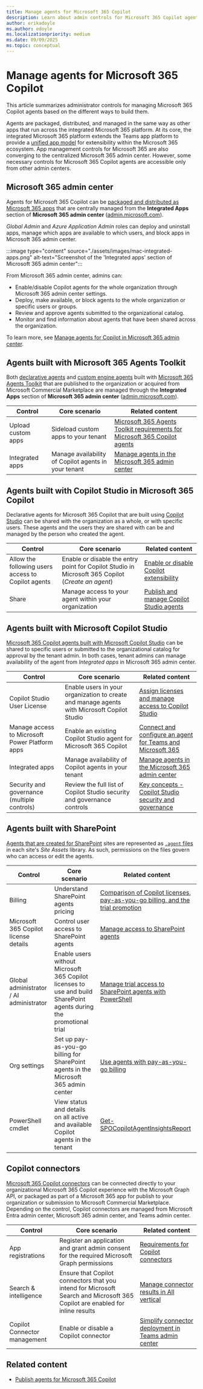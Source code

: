 ```yaml
---
title: Manage agents for Microsoft 365 Copilot
description: Learn about admin controls for Microsoft 365 Copilot agents.
author: erikadoyle
ms.author: edoyle
ms.localizationpriority: medium
ms.date: 09/09/2025
ms.topic: conceptual
---
```


# Manage agents for Microsoft 365 Copilot

This article summarizes administrator controls for managing Microsoft 365 Copilot agents based on the different ways to build them.

Agents are packaged, distributed, and managed in the same way as other apps that run across the integrated Microsoft 365 platform. At its core, the integrated Microsoft 365 platform extends the Teams app platform to provide a [unified app model](agents-are-apps.md) for extensibility within the Microsoft 365 ecosystem. App management controls for Microsoft 365 are also converging to the centralized Microsoft 365 admin center. However, some necessary controls for Microsoft 365 Copilot agents are accessible only from other admin centers.

## Microsoft 365 admin center

Agents for Microsoft 365 Copilot can be [packaged and distributed as Microsoft 365 apps](./agents-are-apps.md) that are centrally managed from the **Integrated Apps** section of **Microsoft 365 admin center** ([admin.microsoft.com](https://admin.microsoft.com)).

*Global Admin* and *Azure Application Admin* roles can deploy and uninstall apps, manage which apps are available to which users, and block apps in Microsoft 365 admin center.

:::image type="content" source="./assets/images/mac-integrated-apps.png" alt-text="Screenshot of the 'Integrated apps' section of Microsoft 365 admin center":::

From Microsoft 365 admin center, admins can:

- Enable/disable Copilot agents for the whole organization through Microsoft 365 admin center settings.
- Deploy, make available, or block agents to the whole organization or specific users or groups.
- Review and approve agents submitted to the organizational catalog.
- Monitor and find information about agents that have been shared across the organization.

To learn more, see [Manage agents for Copilot in Microsoft 365 admin center](/microsoft-365/admin/manage/manage-plugins-for-copilot-in-integrated-apps?context=/microsoft-365-copilot/extensibility/context).

## Agents built with Microsoft 365 Agents Toolkit

Both [declarative agents](./build-declarative-agents.md) and [custom engine agents](/microsoftteams/platform/teams-ai-library-tutorial?context=/microsoft-365-copilot/extensibility/context) built with [Microsoft 365 Agents Toolkit](https://aka.ms/M365AgentsToolkit) that are published to the organization or acquired from Microsoft Commercial Marketplace are managed through the **Integrated Apps** section of **Microsoft 365 admin center** ([admin.microsoft.com](https://admin.microsoft.com)).

| Control | Core scenario | Related content |
|--|--|--|
| Upload custom apps | Sideload custom apps to your tenant | [Microsoft 365 Agents Toolkit requirements for Microsoft 365 Copilot agents](/microsoft-365-copilot/extensibility/prerequisites#teams-toolkit-requirements) |
| Integrated apps | Manage availability of Copilot agents in your tenant | [Manage agents in the Microsoft 365 admin center](/microsoft-365/admin/manage/manage-plugins-for-copilot-in-integrated-apps?context=/microsoft-365-copilot/extensibility/context#manage-agents-in-the-microsoft-365-admin-center) |

## Agents built with Copilot Studio in Microsoft 365 Copilot

Declarative agents for Microsoft 365 Copilot that are built using [Copilot Studio](copilot-studio-lite.md) can be shared with the organization as a whole, or with specific users. These agents and the users they are shared with can be and managed by the person who created the agent.

|Control | Core scenario | Related content|
|--|--|--|
| Allow the following users access to Copilot agents | Enable or disable the entry point for Copilot Studio in Microsoft 365 Copilot (*Create an agent*) | [Enable or disable Copilot extensibility](/microsoft-365/admin/manage/manage-plugins-for-copilot-in-integrated-apps?context=/microsoft-365-copilot/extensibility/context#enable-or-disable-copilot-extensibility) |
| Share | Manage access to your agent within your organization | [Publish and manage Copilot Studio agents](copilot-studio-lite-publish.md#share-the-agent) |

## Agents built with Microsoft Copilot Studio

[Microsoft 365 Copilot agents built with Microsoft Copilot Studio](/microsoft-copilot-studio/microsoft-copilot-extend-copilot-extensions?context=/microsoft-365-copilot/extensibility/context) can be shared to specific users or submitted to the organizational catalog for approval by the tenant admin. In both cases, tenant admins can manage availability of the agent from *Integrated apps* in Microsoft 365 admin center.

|Control | Core scenario | Related content|
|--|--|--|
| Copilot Studio User License | Enable users in your organization to create and manage agents with Microsoft Copilot Studio | [Assign licenses and manage access to Copilot Studio](/microsoft-copilot-studio/requirements-licensing) |
| Manage access to Microsoft Power Platform apps| Enable an existing Copilot Studio agent for Microsoft 365 Copilot | [Connect and configure an agent for Teams and Microsoft 365](/microsoft-copilot-studio/publication-add-bot-to-microsoft-teams#prerequisites) |
| Integrated apps | Manage availability of Copilot agents in your tenant | [Manage agents in the Microsoft 365 admin center](/microsoft-365/admin/manage/manage-plugins-for-copilot-in-integrated-apps?context=/microsoft-365-copilot/extensibility/context#manage-agents-in-the-microsoft-365-admin-center) |
| Security and governance (multiple controls) | Review the full list of Copilot Studio security and governance controls | [Key concepts - Copilot Studio security and governance](/microsoft-copilot-studio/security-and-governance) |

## Agents built with SharePoint

[Agents that are created for SharePoint](https://support.microsoft.com/office/create-and-edit-an-agent-d16c6ca1-a8e3-4096-af49-67e1cfdddd42) sites are represented as [`.agent` files](https://support.microsoft.com/office/create-and-edit-an-agent-d16c6ca1-a8e3-4096-af49-67e1cfdddd42#where-agent-file) in each site's *Site Assets* library. As such, permissions on the files govern who can access or edit the agents.

|Control | Core scenario | Related content|
|--|--|--|
| Billing | Understand SharePoint agents pricing | [Comparison of Copilot licenses, pay-as-you-go billing, and the trial promotion](/sharepoint/get-started-sharepoint-agents#comparison-of-copilot-licenses-pay-as-you-go-billing-and-the-trial-promotion) |
| Microsoft 365 Copilot license details | Control user access to SharePoint agents | [Manage access to SharePoint agents](/sharepoint/manage-access-agents-in-sharepoint) |
| Global administrator / AI administrator | Enable users without Microsoft 365 Copilot licenses to use and build SharePoint agents during the promotional trial | [Manage trial access to SharePoint agents with PowerShell](/sharepoint/manage-trial-agents-sharepoint-powershell) |
| Org settings | Set up pay-as-you-go billing for SharePoint agents in the Microsoft 365 admin center | [Use agents with pay-as-you-go billing](/sharepoint/sharepoint-agents-azure-billing) |
| PowerShell cmdlet | View status and details on all active and available Copilot agents in the tenant | [Get-SPOCopilotAgentInsightsReport](/powershell/module/sharepoint-online/get-spocopilotagentinsightsreport) |

## Copilot connectors

[Microsoft 365 Copilot connectors](./overview-copilot-connector.md) can be connected directly to your organizational Microsoft 365 Copilot experience with the Microsoft Graph API, or packaged as part of a Microsoft 365 app for publish to your organization or submission to Microsoft Commercial Marketplace. Depending on the control, Copilot connectors are managed from Microsoft Entra admin center, Microsoft 365 admin center, and Teams admin center.

| Control | Core scenario | Related content |
|--|--|--|
| App registrations | Register an application and grant admin consent for the required Microsoft Graph permissions | [Requirements for Copilot connectors](./overview-copilot-connector.md#requirements-for-copilot-connectors) |
| Search & intelligence | Ensure that Copilot connectors that you intend for Microsoft Search and Microsoft 365 Copilot are enabled for inline results | [Manage connector results in All vertical](/microsoftsearch/connectors-in-all-vertical) |
| Copilot Connector management | Enable or disable a Copilot connector | [Simplify connector deployment in Teams admin center](/graph/connecting-external-content-deploy-teams?context=/microsoft-365-copilot/extensibility/context) |

## Related content

- [Publish agents for Microsoft 365 Copilot](publish.md)
